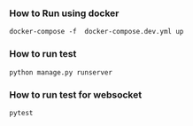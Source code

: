 ### How to Run using docker
```docker-compose -f  docker-compose.dev.yml up```

### How to run test
```python manage.py runserver```

### How to run test for websocket
```pytest```